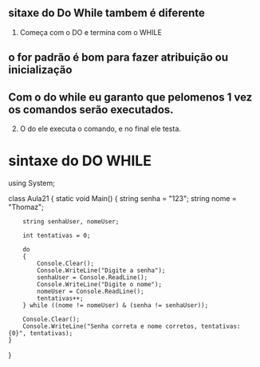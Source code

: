 ## sitaxe do Do While tambem é diferente

1. Começa com o DO e termina com o WHILE

## o for padrão é bom para fazer atribuição ou inicialização

## Com o do while eu garanto que pelomenos 1 vez os comandos serão executados.

2. O do ele executa o comando, e no final ele testa.

# sintaxe do DO WHILE
using System;

class Aula21
{
    static void Main()
    {
        string senha = "123";
        string nome = "Thomaz";

        string senhaUser, nomeUser;

        int tentativas = 0;

        do
        {
            Console.Clear();
            Console.WriteLine("Digite a senha");
            senhaUser = Console.ReadLine();
            Console.WriteLine("Digite o nome");
            nomeUser = Console.ReadLine();
            tentativas++;
        } while ((nome != nomeUser) & (senha != senhaUser));

        Console.Clear();
        Console.WriteLine("Senha correta e nome corretos, tentativas: {0}", tentativas);
    }
}